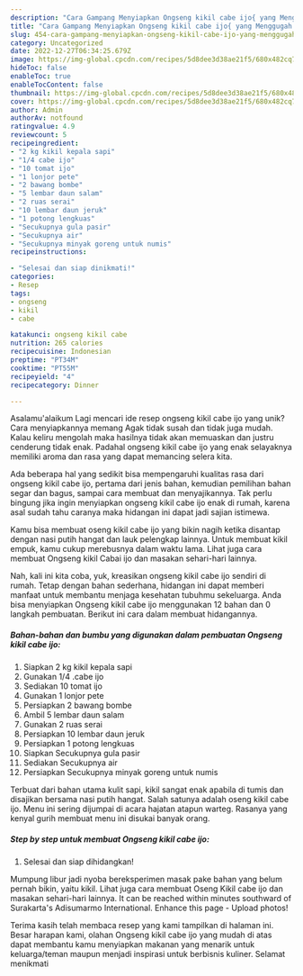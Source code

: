 ```yaml
---
description: "Cara Gampang Menyiapkan Ongseng kikil cabe ijo{ yang Menggugah Selera"
title: "Cara Gampang Menyiapkan Ongseng kikil cabe ijo{ yang Menggugah Selera"
slug: 454-cara-gampang-menyiapkan-ongseng-kikil-cabe-ijo-yang-menggugah-selera
category: Uncategorized
date: 2022-12-27T06:34:25.679Z
image: https://img-global.cpcdn.com/recipes/5d8dee3d38ae21f5/680x482cq70/ongseng-kikil-cabe-ijo-foto-resep-utama.jpg
hideToc: false
enableToc: true
enableTocContent: false
thumbnail: https://img-global.cpcdn.com/recipes/5d8dee3d38ae21f5/680x482cq70/ongseng-kikil-cabe-ijo-foto-resep-utama.jpg
cover: https://img-global.cpcdn.com/recipes/5d8dee3d38ae21f5/680x482cq70/ongseng-kikil-cabe-ijo-foto-resep-utama.jpg
author: Admin
authorAv: notfound
ratingvalue: 4.9
reviewcount: 5
recipeingredient:
- "2 kg kikil kepala sapi"
- "1/4 cabe ijo"
- "10 tomat ijo"
- "1 lonjor pete"
- "2 bawang bombe"
- "5 lembar daun salam"
- "2 ruas serai"
- "10 lembar daun jeruk"
- "1 potong lengkuas"
- "Secukupnya gula pasir"
- "Secukupnya air"
- "Secukupnya minyak goreng untuk numis"
recipeinstructions:

- "Selesai dan siap dinikmati!"
categories:
- Resep
tags:
- ongseng
- kikil
- cabe

katakunci: ongseng kikil cabe 
nutrition: 265 calories
recipecuisine: Indonesian
preptime: "PT34M"
cooktime: "PT55M"
recipeyield: "4"
recipecategory: Dinner

---
```



Asalamu'alaikum Lagi mencari ide resep ongseng kikil cabe ijo yang unik? Cara menyiapkannya memang Agak tidak susah dan tidak juga mudah. Kalau keliru mengolah maka hasilnya tidak akan memuaskan dan justru cenderung tidak enak. Padahal ongseng kikil cabe ijo yang enak selayaknya memiliki aroma dan rasa yang dapat memancing selera kita.


Ada beberapa hal yang sedikit bisa mempengaruhi kualitas rasa dari ongseng kikil cabe ijo, pertama dari jenis bahan, kemudian pemilihan bahan segar dan bagus, sampai cara membuat dan menyajikannya. Tak perlu bingung jika ingin menyiapkan ongseng kikil cabe ijo enak di rumah, karena asal sudah tahu caranya maka hidangan ini dapat jadi sajian istimewa.

Kamu bisa membuat oseng kikil cabe ijo yang bikin nagih ketika disantap dengan nasi putih hangat dan lauk pelengkap lainnya. Untuk membuat kikil empuk, kamu cukup merebusnya dalam waktu lama. Lihat juga cara membuat Ongseng kikil Cabai ijo dan masakan sehari-hari lainnya.


Nah, kali ini kita coba, yuk, kreasikan ongseng kikil cabe ijo sendiri di rumah. Tetap dengan bahan sederhana, hidangan ini dapat memberi manfaat untuk membantu menjaga kesehatan tubuhmu sekeluarga. Anda bisa menyiapkan Ongseng kikil cabe ijo menggunakan 12 bahan dan 0 langkah pembuatan. Berikut ini cara dalam membuat hidangannya.

<!--inarticleads1-->

##### Bahan-bahan dan bumbu yang digunakan dalam pembuatan Ongseng kikil cabe ijo:

1. Siapkan 2 kg kikil kepala sapi
1. Gunakan 1/4 .cabe ijo
1. Sediakan 10 tomat ijo
1. Gunakan 1 lonjor pete
1. Persiapkan 2 bawang bombe
1. Ambil 5 lembar daun salam
1. Gunakan 2 ruas serai
1. Persiapkan 10 lembar daun jeruk
1. Persiapkan 1 potong lengkuas
1. Siapkan Secukupnya gula pasir
1. Sediakan Secukupnya air
1. Persiapkan Secukupnya minyak goreng untuk numis


Terbuat dari bahan utama kulit sapi, kikil sangat enak apabila di tumis dan disajikan bersama nasi putih hangat. Salah satunya adalah oseng kikil cabe ijo. Menu ini sering dijumpai di acara hajatan atapun warteg. Rasanya yang kenyal gurih membuat menu ini disukai banyak orang. 

<!--inarticleads2-->

##### Step by step untuk membuat Ongseng kikil cabe ijo:


1. Selesai dan siap dihidangkan!

Mumpung libur jadi nyoba bereksperimen masak pake bahan yang belum pernah bikin, yaitu kikil. Lihat juga cara membuat Oseng Kikil cabe ijo dan masakan sehari-hari lainnya. It can be reached within minutes southward of Surakarta&#39;s Adisumarmo International. Enhance this page - Upload photos! 

Terima kasih telah membaca resep yang kami tampilkan di halaman ini. Besar harapan kami, olahan Ongseng kikil cabe ijo yang mudah di atas dapat membantu kamu menyiapkan makanan yang menarik untuk keluarga/teman maupun menjadi inspirasi untuk berbisnis kuliner. Selamat menikmati
